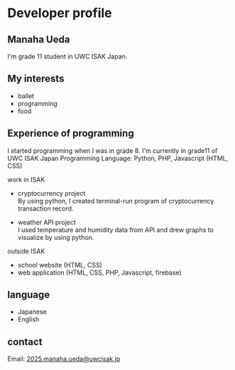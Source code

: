 # Developer profile

## Manaha Ueda
I'm grade 11 student in UWC ISAK Japan.

## My interests
- ballet
- programming
- food

## Experience of programming
I started programming when I was in grade 8. I'm currently in grade11 of UWC ISAK Japan
Programming Language: Python, PHP, Javascript (HTML, CSS)

work in ISAK
- cryptocurrency project  
By using python, I created terminal-run program of cryptocurrency transaction record.

- weather API project  
I used temperature and humidity data from API and drew graphs to visualize by using python.

outside ISAK
- school website (HTML, CSS)
- web application (HTML, CSS, PHP, Javascript, firebase)

## language
- Japanese
- English

## contact
Email: 2025.manaha.ueda@uwcisak.jp

